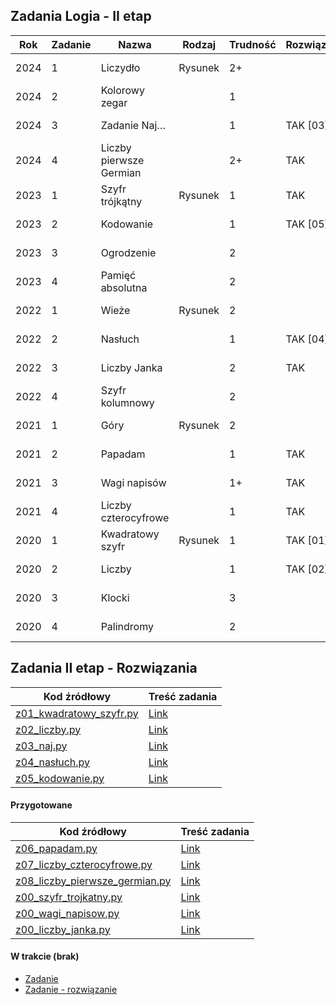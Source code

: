 ## Zadania Logia - II etap

| Rok  | Zadanie | Nazwa                     | Rodzaj   | Trudność | Rozwiązane? | Link                                                     | UWAGI |
|------|---------|---------------------------|----------|----------|-------------|----------------------------------------------------------|-------|
| 2024 | 1       | Liczydło                  | Rysunek  | 2+       |             | [Zadanie 1/2024](e2/2024/z1.pdf)                         |       |
| 2024 | 2       | Kolorowy zegar            |          | 1        |             | [Zadanie 2/2024](e2/2024/z2.pdf)                         |       |
| 2024 | 3       | Zadanie Naj…              |          | 1        | TAK [03]    | [Zadanie 3/2024](e2/2024/z3_naj.pdf)                     |       |
| 2024 | 4       | Liczby pierwsze Germian   |          | 2+       | TAK         | [Zadanie 4/2024](e2/2024/z4_liczby_pierwsze_germian.pdf) |       |
| 2023 | 1       | Szyfr trójkątny           | Rysunek  | 1        | TAK         | [Zadanie 1/2023](e2/2023/z1_szyfr_trojkatny.pdf)         |       |
| 2023 | 2       | Kodowanie                 |          | 1        | TAK [05]    | [Zadanie 2/2023](e2/2023/z2_kodowanie.pdf)               |       |
| 2023 | 3       | Ogrodzenie                |          | 2        |             | [Zadanie 3/2023](e2/2023/z3.pdf)                         |       |
| 2023 | 4       | Pamięć absolutna          |          | 2        |             | [Zadanie 4/2023](e2/2023/z4.pdf)                         |       |
| 2022 | 1       | Wieże                     | Rysunek  | 2        |             | [Zadanie 1/2022](e2/2022/z1.pdf)                         |       |
| 2022 | 2       | Nasłuch                   |          | 1        | TAK [04]    | [Zadanie 2/2022](e2/2022/z2_nasluch.pdf)                 |       |
| 2022 | 3       | Liczby Janka              |          | 2        | TAK         | [Zadanie 3/2022](e2/2022/z3_liczby_janka.pdf)            |       |
| 2022 | 4       | Szyfr kolumnowy           |          | 2        |             | [Zadanie 4/2022](e2/2022/z4.pdf)                         |       |
| 2021 | 1       | Góry                      | Rysunek  | 2        |             | [Zadanie 1/2021](e2/2021/z1.pdf)                         |       |
| 2021 | 2       | Papadam                   |          | 1        | TAK         | [Zadanie 2/2021](e2/2021/z2.pdf)                         |       |
| 2021 | 3       | Wagi napisów              |          | 1+       | TAK         | [Zadanie 3/2021](e2/2021/z3_wagi_napisow.pdf)            |       |
| 2021 | 4       | Liczby czterocyfrowe      |          | 1        | TAK         | [Zadanie 4/2021](e2/2021/z4_liczby_czterocyfrowe.pdf)    |       |
| 2020 | 1       | Kwadratowy szyfr          | Rysunek  | 1        | TAK [01]    | [Zadanie 1/2020](e2/2020/z1_kwadratowy_szyfr.pdf)        |       |
| 2020 | 2       | Liczby                    |          | 1        | TAK [02]    | [Zadanie 2/2020](e2/2020/z2_liczby.pdf)                  |       |
| 2020 | 3       | Klocki                    |          | 3        |             | [Zadanie 3/2020](e2/2020/z3.pdf)                         |       |
| 2020 | 4       | Palindromy                |          | 2        |             | [Zadanie 4/2020](e2/2020/z4.pdf)                         |       |


## Zadania II etap - Rozwiązania  
| Kod źródłowy                                                                                       | Treść zadania |
|----------------------------------------------------------------------------------------------------|---------------|
| [z01_kwadratowy_szyfr.py](../Rozwiazania/z01_kwadratowy_szyfr.py) | [Link](e2/2020/z1_kwadratowy_szyfr.pdf)      |
| [z02_liczby.py](../Rozwiazania/z02_liczby.py)           | [Link](e2/2020/z2_liczby.pdf)      |
| [z03_naj.py](../Rozwiazania/z03_naj.py)                 | [Link](e2/2024/z3_naj.pdf)      |
| [z04_nasłuch.py](../Rozwiazania/z04_nasłuch.py)         | [Link](e2/2022/z2_nasluch.pdf)      |
| [z05_kodowanie.py](../Rozwiazania/z05_kodowanie.py)        | [Link](e2/2023/z2_kodowanie.pdf)      |

#### Przygotowane

| Kod źródłowy                                                                    | Treść zadania |
|---------------------------------------------------------------------------------|----------|
| [z06_papadam.py](../Rozwiazania/z06_papadam.py)                                 | [Link](e2/2021/z2_papadam.pdf) |
| [z07_liczby_czterocyfrowe.py](../Rozwiazania/z07_liczby_czterocyfrowe.py)       | [Link](e2/2021/z4_liczby_czterocyfrowe.pdf) |
| [z08_liczby_pierwsze_germian.py](../Rozwiazania/z08_liczby_pierwsze_germian.py) | [Link](e2/2024/z4_liczby_pierwsze_germian.pdf) |
| [z00_szyfr_trojkatny.py](../Rozwiazania/z00_szyfr_trojkatny.py)                 | [Link](e2/2023/z1_szyfr_trojkatny.pdf) |
| [z00_wagi_napisow.py](../Rozwiazania/z00_wagi_napisow.py)                       | [Link](e2/2024/z4_liczby_pierwsze_germian.pdf) |
| [z00_liczby_janka.py](../Rozwiazania/z00_liczby_janka.py)                       | [Link](e2/2022/z3_liczby_janka.pdf) |

#### W trakcie (brak)
- [Zadanie](.pdf)  
- [Zadanie - rozwiązanie](../Rozwiazania/.py)



